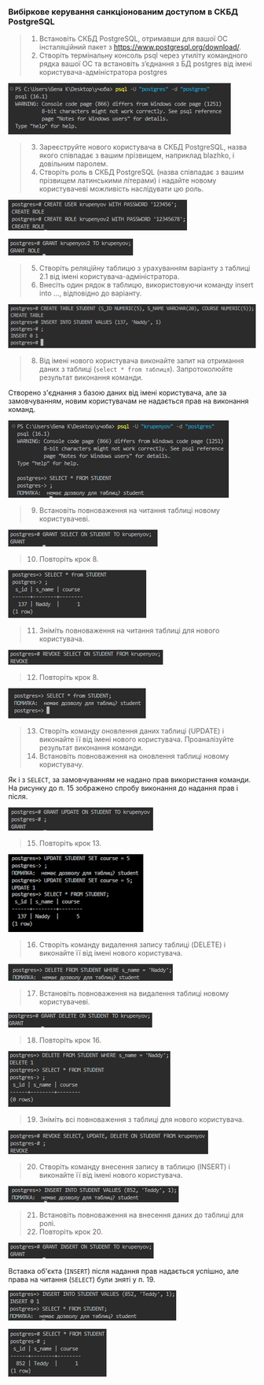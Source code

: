 ### Вибіркове керування санкціонованим доступом в СКБД PostgreSQL

> 1. Встановіть СКБД PostgreSQL, отримавши для вашої ОС інсталяційний пакет з
https://www.postgresql.org/download/.
> 2. Створіть термінальну консоль psql через утиліту командного рядка вашої ОС та встановіть з’єднання з БД postgres від імені користувача-адміністратора postgres

![](img/2023-11-14-11-54-43.png)

> 3. Зареєструйте нового користувача в СКБД PostgreSQL, назва якого співпадає з вашим прізвищем, наприклад blazhko, і довільним паролем.
> 4. Створіть роль в СКБД PostgreSQL (назва співпадає з вашим прізвищем латинськими літерами) і надайте новому користувачеві можливість наслідувати цю роль.

![](img/2023-11-14-11-55-05.png)

![](img/2023-11-14-12-01-39.png)

> 5. Створіть реляційну таблицю з урахуванням варіанту з таблиці 2.1 від імені користувача-адміністратора.
> 6. Внесіть один рядок в таблицю, використовуючи команду insert into ..., відповідно до варіанту.

![](img/2023-11-14-11-57-55.png)

> 8. Від імені нового користувача виконайте запит на отримання даних з таблиці (`select * from таблиця`). Запротоколюйте результат виконання команди.

Створено з'єднання з базою даних від імені користувача, але за замовчуванням, новим користувачам не надається прав на виконання команд.

![](img/2023-11-14-12-04-35.png)

> 9. Встановіть повноваження на читання таблиці новому користувачеві.

![](img/2023-11-14-12-10-17.png)

> 10. Повторіть крок 8.

![](img/2023-11-14-12-23-09.png)

> 11. Зніміть повноваження на читання таблиці для нового користувача.

![](img/2023-11-14-12-24-23.png)

> 12. Повторіть крок 8.

![](img/2023-11-14-12-33-06.png)

> 13. Створіть команду оновлення даних таблиці (UPDATE) і виконайте її від імені нового користувача. Проаналізуйте результат виконання команди.
> 14. Встановіть повноваження на оновлення таблиці новому користувачу.

Як і з `SELECT`, за замовчуванням не надано прав використання команди. На рисунку до п. 15 зображено спробу виконання до надання прав і після. 

![](img/2023-11-14-12-56-51.png)

> 15. Повторіть крок 13.

![](img/2023-11-14-12-58-27.png)

> 16. Створіть команду видалення запису таблиці (DELETE) і виконайте її від імені нового користувача.

![](img/2023-11-14-13-01-10.png)

> 17. Встановіть повноваження на видалення таблиці новому користувачеві.

![](img/2023-11-14-13-08-10.png)

> 18. Повторіть крок 16.

![](img/2023-11-14-13-08-56.png)

> 19. Зніміть всі повноваження з таблиці для нового користувача.

![](img/2023-11-14-13-09-44.png)

> 20. Створіть команду внесення запису в таблицю (INSERT) і виконайте її від імені нового користувача.

![](img/2023-11-14-13-11-58.png)

> 21. Встановіть повноваження на внесення даних до таблиці для ролі.
> 22. Повторіть крок 20.

![](img/2023-11-14-13-16-39.png)

Вставка об'єкта (`INSERT`) після надання прав надається успішно, але права на читання (`SELECT`) були зняті у п. 19.

![](img/2023-11-14-13-20-53.png)

![](img/2023-11-14-13-21-37.png)
